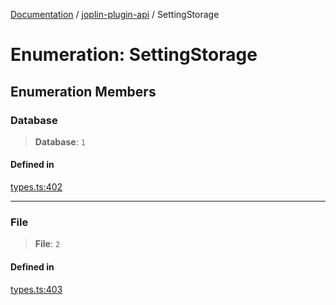 [Documentation](../../packages.md) / [joplin-plugin-api](../index.md) / SettingStorage

# Enumeration: SettingStorage

## Enumeration Members

### Database

> **Database**: `1`

#### Defined in

[types.ts:402](https://github.com/rxliuli/joplin-utils/blob/485409801cf7c952cfefe9e29020115fe6abec36/packages/joplin-plugin-api/src/types.ts#L402)

---

### File

> **File**: `2`

#### Defined in

[types.ts:403](https://github.com/rxliuli/joplin-utils/blob/485409801cf7c952cfefe9e29020115fe6abec36/packages/joplin-plugin-api/src/types.ts#L403)
